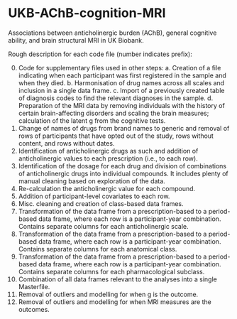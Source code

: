 # UKB-AChB-cognition-MRI
Associations between anticholinergic burden (AChB), general cognitive ability, and brain structural MRI in UK Biobank.

Rough description for each code file (number indicates prefix):

0.	Code for supplementary files used in other steps:
a.	Creation of a file indicating when each participant was first registered in the sample and when they died.
b.	Harmonisation of drug names across all scales and inclusion in a single data frame.
c.	Import of a previously created table of diagnosis codes to find the relevant diagnoses in the sample.
d.	Preparation of the MRI data by removing individuals with the history of certain brain-affecting disorders and scaling the brain measures; calculation of the latent g from the cognitive tests.
1.	Change of names of drugs from brand names to generic and removal of rows of participants that have opted out of the study, rows without content, and rows without dates.
2.	Identification of anticholinergic drugs as such and addition of anticholinergic values to each prescription (i.e., to each row).
3.	Identification of the dosage for each drug and division of combinations of anticholinergic drugs into individual compounds. It includes plenty of manual cleaning based on exploration of the data.
4.	Re-calculation the anticholinergic value for each compound.
5.	Addition of participant-level covariates to each row.
6.	Misc. cleaning and creation of class-based data frames.
7.	Transformation of the data frame from a prescription-based to a period-based data frame, where each row is a participant-year combination. Contains separate columns for each anticholinergic scale.
8.	Transformation of the data frame from a prescription-based to a period-based data frame, where each row is a participant-year combination. Contains separate columns for each anatomical class.
9.	Transformation of the data frame from a prescription-based to a period-based data frame, where each row is a participant-year combination. Contains separate columns for each pharmacological subclass.
10.	Combination of all data frames relevant to the analyses into a single Masterfile.
11.	Removal of outliers and modelling for when g is the outcome.
12.	Removal of outliers and modelling for when MRI measures are the outcomes.
